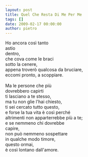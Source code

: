```yaml
---
layout: post
title: Quel Che Resta Di Me Per Me
tags: []
date: 2009-02-17 00:00:00
author: pietro
---
```

Ho ancora così tanto<br/>astio<br/>dentro,<br/>che cova come le braci<br/>sotto la cenere,<br/>appena troverò qualcosa da bruciare,<br/>eccomi pronto, a scoppiare.<br/><br/>Ma le persone che più<br/>dovrebbero capirti<br/>ti lasciano a te stesso,<br/>ma tu non glie l'hai chiesto,<br/>ti sei cercato tutto questo,<br/>e forse la tua vita è così perché<br/>altrimenti non apparterrebbe più a te;<br/>e se nemmeno chi dovrebbe<br/>capire,<br/>non può nemmeno sospettare<br/>in qualche modo timore,<br/>questo ormai,<br/>è così lontano dall'amore.
